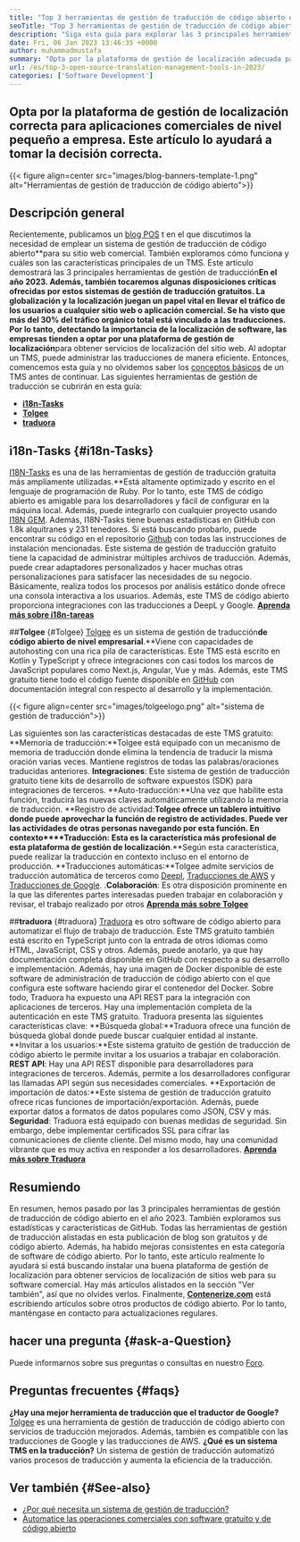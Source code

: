 ```yaml
---
title: "Top 3 herramientas de gestión de traducción de código abierto en 2023" 
seoTitle: "Top 3 herramientas de gestión de traducción de código abierto en 2023" 
description: "Siga esta guía para explorar las 3 principales herramientas de gestión de traducción de código abierto en 2023. Los 3 TMS son gratuitos y ofrecen características ricas para administrar las localizaciones." 
date: Fri, 06 Jan 2023 13:46:35 +0000
author: muhammadmustafa
summary: "Opta por la plataforma de gestión de localización adecuada para aplicaciones comerciales de nivel pequeño a empresa. Este artículo lo ayudará a tomar la decisión correcta." 
url: /es/top-3-open-source-translation-management-tools-in-2023/
categories: ['Software Development']
---
```


## Opta por la plataforma de gestión de localización correcta para aplicaciones comerciales de nivel pequeño a empresa. Este artículo lo ayudará a tomar la decisión correcta.

{{< figure align=center src="images/blog-banners-template-1.png" alt="Herramientas de gestión de traducción de código abierto">}}


## Descripción general
Recientemente, publicamos un [blog POS][1] t en el que discutimos la necesidad de emplear un sistema de gestión de traducción de código abierto**para su sitio web comercial. También exploramos cómo funciona y cuáles son las características principales de un TMS. Este artículo demostrará las 3 principales herramientas de gestión de traducción****En el año 2023. Además, también tocaremos algunas disposiciones críticas ofrecidas por estos sistemas de gestión de traducción gratuitos.
La globalización y la localización juegan un papel vital en llevar el tráfico de los usuarios a cualquier sitio web o aplicación comercial. Se ha visto que más del 30% del tráfico orgánico total está vinculado a las traducciones. Por lo tanto, detectando la importancia de la localización de software, las empresas tienden a optar por una plataforma de gestión de localización****para obtener servicios de localización del sitio web. Al adoptar un TMS, puede administrar las traducciones de manera eficiente. Entonces, comencemos esta guía y no olvidemos saber los [conceptos básicos][1] de un TMS antes de continuar.
Las siguientes herramientas de gestión de traducción se cubrirán en esta guía:
* [**i18n-Tasks**][2]
* [**Tolgee**][3]
* **[traduora][4]**

## i18n-Tasks   {#i18n-Tasks}
[I18N-Tasks][5] es una de las herramientas de gestión de traducción gratuita más ampliamente utilizadas.**Está altamente optimizado y escrito en el lenguaje de programación de Ruby. Por lo tanto, este TMS de código abierto es amigable para los desarrolladores y fácil de configurar en la máquina local. Además, puede integrarlo con cualquier proyecto usando [I18N GEM][6]. Además, I18N-Tasks tiene buenas estadísticas en GitHub con 1.8k alquitranes y 231 tenedores.
Si está buscando probarlo, puede encontrar su código en el repositorio [Github][7] con todas las instrucciones de instalación mencionadas. Este sistema de gestión de traducción gratuito tiene la capacidad de administrar múltiples archivos de traducción. Además, puede crear adaptadores personalizados y hacer muchas otras personalizaciones para satisfacer las necesidades de su negocio. Básicamente, realiza todos los procesos por análisis estático donde ofrece una consola interactiva a los usuarios. Además, este TMS de código abierto proporciona integraciones con las traducciones a DeepL y Google.
**[Aprenda más sobre i18n-tareas][5]**

##**Tolgee** {#Tolgee}
[Tolgee][8] es un sistema de gestión de traducción**de código abierto de nivel empresarial**.**Viene con capacidades de autohosting con una rica pila de características. Este TMS está escrito en Kotlin y TypeScript y ofrece integraciones con casi todos los marcos de JavaScript populares como Next.js, Angular, Vue y más. Además, este TMS gratuito tiene todo el código fuente disponible en [GitHub][9] con documentación integral con respecto al desarrollo y la implementación.

{{< figure align=center src="images/tolgeelogo.png" alt="sistema de gestión de traducción">}}

Las siguientes son las características destacadas de este TMS gratuito:
**Memoria de traducción:**Tolgee está equipado con un mecanismo de memoria de traducción donde elimina la tendencia de traducir la misma oración varias veces. Mantiene registros de todas las palabras/oraciones traducidas anteriores.
**Integraciones**: Este sistema de gestión de traducción gratuito tiene kits de desarrollo de software expuestos (SDK) para integraciones de terceros.
**Auto-traducción:**Una vez que habilite esta función, traducirá las nuevas claves automáticamente utilizando la memoria de traducción.
**Registro de actividad:**Tolgee ofrece un tablero intuitivo donde puede aprovechar la función de registro de actividades. Puede ver las actividades de otras personas navegando por esta función.
**En contexto****Traducción**: Esta es la característica más profesional de esta plataforma de gestión de localización**.**Según esta característica, puede realizar la traducción en contexto incluso en el entorno de producción.
**Traducciones automáticas:**Tolgee admite servicios de traducción automática de terceros como [Deepl][10], [Traducciones de AWS][11] y [Traducciones de Google][12].
.**Colaboración**: Es otra disposición prominente en la que las diferentes partes interesadas pueden trabajar en colaboración y revisar, el trabajo realizado por otros
[**Aprenda más sobre Tolgee**][8]

##**traduora** {#traduora}
[Traduora][13] es otro software de código abierto para automatizar el flujo de trabajo de traducción. Este TMS gratuito también está escrito en TypeScript junto con la entrada de otros idiomas como HTML, JavaScript, CSS y otros. Además, puede anotarlo, ya que hay documentación completa disponible en GitHub con respecto a su desarrollo e implementación. Además, hay una imagen de Docker disponible de este software de administración de traducción de código abierto con el que configura este software haciendo girar el contenedor del Docker.
Sobre todo, Traduora ha expuesto una API REST para la integración con aplicaciones de terceros. Hay una implementación completa de la autenticación en este TMS gratuito.
Traduora presenta las siguientes características clave:
**Búsqueda global:**Traduora ofrece una función de búsqueda global donde puede buscar cualquier entidad al instante.
**Invitar a los usuarios:**Este sistema gratuito de gestión de traducción de código abierto le permite invitar a los usuarios a trabajar en colaboración.
**REST API**: Hay una API REST disponible para desarrolladores para integraciones de terceros. Además, permite a los desarrolladores configurar las llamadas API según sus necesidades comerciales.
**Exportación de importación de datos:**Este sistema de gestión de traducción gratuito ofrece ricas funciones de importación/exportación. Además, puede exportar datos a formatos de datos populares como JSON, CSV y más.
**Seguridad**: Traduora está equipado con buenas medidas de seguridad. Sin embargo, debe implementar certificados SSL para cifrar las comunicaciones de cliente cliente.
Del mismo modo, hay una comunidad vibrante que es muy activa en responder a los desarrolladores.
**[Aprenda más sobre Traduora][13]**

## Resumiendo
En resumen, hemos pasado por las 3 principales herramientas de gestión de traducción de código abierto en el año 2023. También exploramos sus estadísticas y características de GitHub. Todas las herramientas de gestión de traducción alistadas en esta publicación de blog son gratuitos y de código abierto. Además, ha habido mejoras consistentes en esta categoría de software de código abierto. Por lo tanto, este artículo realmente lo ayudará si está buscando instalar una buena plataforma de gestión de localización para obtener servicios de localización de sitios web para su software comercial. Hay más artículos alistados en la sección "Ver también", así que no olvides verlos.
Finalmente, [**Contenerize.com**][14] está escribiendo artículos sobre otros productos de código abierto. Por lo tanto, manténgase en contacto para actualizaciones regulares.

## hacer una pregunta   {#ask-a-Question}
Puede informarnos sobre sus preguntas o consultas en nuestro [Foro][15].

## Preguntas frecuentes   {#faqs}
**¿Hay una mejor herramienta de traducción que el traductor de Google?**
[Tolgee][8] es una herramienta de gestión de traducción de código abierto con servicios de traducción mejorados. Además, también es compatible con las traducciones de Google y las traducciones de AWS.
**¿Qué es un sistema TMS en la traducción?**
Un sistema de gestión de traducción automatizó varios procesos de traducción y aumenta la eficiencia de la traducción.

## Ver también   {#See-also}
  * [¿Por qué necesita un sistema de gestión de traducción?][1]
  * [Automatice las operaciones comerciales con software gratuito y de código abierto][16]

  
[1]: https://blog.containerize.com/software-development/why-do-you-need-a-translation-management-system/
[2]: #i18n-tasks
[3]: #Tolgee
[4]: #Traduora
[5]: https://glebm.github.io/i18n-tasks/
[6]: https://github.com/svenfuchs/i18n
[7]: https://github.com/glebm/i18n-tasks
[8]: https://tolgee.io/
[9]: https://github.com/tolgee/tolgee-platform
[10]: https://www.deepl.com/en/translator
[11]: https://aws.amazon.com/translate/
[12]: https://translate.google.com/
[13]: https://traduora.co/
[14]: https://www.containerize.com/
[15]: https://forum.containerize.com/
[16]: https://blog.containerize.com/blogging/automate-business-operations-using-open-source-software/

